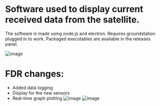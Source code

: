 # Software used to display current received data from the satellite.
The software is made using node.js and electron.
Requires groundstation plugged in to work.
Packaged executables are available in the releases panel.

![image](https://i.imgur.com/18z6Lkb.png)


# FDR changes:
- Added data logging
- Display for the new sensors
- Real-time graph plotting
![image](https://i.imgur.com/oAhSaFK.png)
![image](https://i.imgur.com/vhuBiEf.png)
